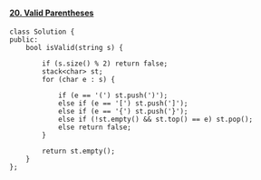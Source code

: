 #### [20. Valid Parentheses](https://leetcode-cn.com/problems/valid-parentheses/)

```
class Solution {
public:
    bool isValid(string s) {

        if (s.size() % 2) return false;
        stack<char> st;
        for (char e : s) {

            if (e == '(') st.push(')');
            else if (e == '[') st.push(']');
            else if (e == '{') st.push('}');
            else if (!st.empty() && st.top() == e) st.pop();
            else return false;
        }

        return st.empty();
    }
};
```

